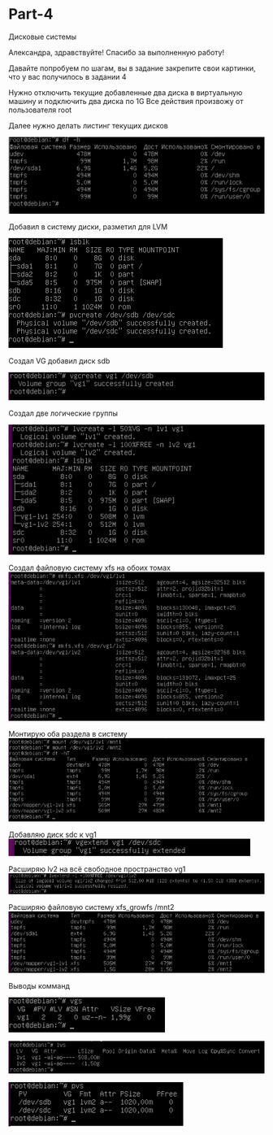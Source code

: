 # Part-4
Дисковые системы

Александра, здравствуйте!
Спасибо за выполненную работу!

Давайте попробуем по шагам, вы в задание закрепите свои картинки, что у вас получилось в задании 4

Нужно отключить текущие добавленные два диска в виртуальную машину и подключить два диска по 1G
Все действия произвожу от пользователя root

Далее нужно делать листинг текущих дисков

![](https://github.com/ihusainov/Part-4/blob/main/Pic/1.png)

Добавил в систему диски, разметил для LVM

![](https://github.com/ihusainov/Part-4/blob/main/Pic/2.png)

Cоздал VG добавил диск sdb

![](https://github.com/ihusainov/Part-4/blob/main/Pic/3.png)

Создал две логические группы

![](https://github.com/ihusainov/Part-4/blob/main/Pic/4.png)

Cоздал файловую систему xfs на обоих томах
![](https://github.com/ihusainov/Part-4/blob/main/Pic/5.png)

Монтирую оба раздела в систему
![](https://github.com/ihusainov/Part-4/blob/main/Pic/6.png)

Добавляю диск sdc к vg1
![](https://github.com/ihusainov/Part-4/blob/main/Pic/7.png)

Расширяю lv2 на всё свободное пространство vg1
![](https://github.com/ihusainov/Part-4/blob/main/Pic/8.png)

Расширяю файловую систему xfs_growfs /mnt2
![](https://github.com/ihusainov/Part-4/blob/main/Pic/9.png)

Выводы комманд

![10](https://github.com/ihusainov/Part-4/blob/main/Pic/10.png)

![11](https://github.com/ihusainov/Part-4/blob/main/Pic/11.png)

![12](https://github.com/ihusainov/Part-4/blob/main/Pic/12.png)

